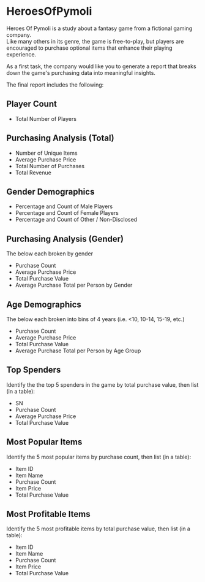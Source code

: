 # HeroesOfPymoli



Heroes Of Pymoli is a study about a fantasy game from a fictional gaming company.		
Like many others in its genre, the game is free-to-play, but players are encouraged to purchase optional items that enhance their playing experience. 

As a first task, the company would like you to generate a report that breaks down the game's purchasing data into meaningful insights.

The final report includes the following:

## Player Count

- Total Number of Players


## Purchasing Analysis (Total)

- Number of Unique Items
- Average Purchase Price
- Total Number of Purchases
- Total Revenue


## Gender Demographics

- Percentage and Count of Male Players
- Percentage and Count of Female Players
- Percentage and Count of Other / Non-Disclosed


## Purchasing Analysis (Gender)

The below each broken by gender

- Purchase Count
- Average Purchase Price
- Total Purchase Value
- Average Purchase Total per Person by Gender




## Age Demographics

The below each broken into bins of 4 years (i.e. <10, 10-14, 15-19, etc.)

- Purchase Count
- Average Purchase Price
- Total Purchase Value
- Average Purchase Total per Person by Age Group




## Top Spenders

Identify the the top 5 spenders in the game by total purchase value, then list (in a table):

- SN
- Purchase Count
- Average Purchase Price
- Total Purchase Value




## Most Popular Items

Identify the 5 most popular items by purchase count, then list (in a table):

- Item ID
- Item Name
- Purchase Count
- Item Price
- Total Purchase Value




## Most Profitable Items

Identify the 5 most profitable items by total purchase value, then list (in a table):

- Item ID
- Item Name
- Purchase Count
- Item Price
- Total Purchase Value
